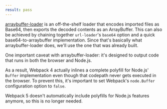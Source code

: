 ```yaml
---
result: pass
---
```


[arraybuffer-loader] is an off-the-shelf loader that encodes imported files as Base64, then exports the decoded contents as an ArrayBuffer. This can also be achieved by chaining together `url-loader`'s `base64` option and a quick base64-to-arraybuffer implementation. Since that's basically what arraybuffer-loader does, we'll use the one that was already built.

One important caveat with arraybuffer-loader: it's designed to output code that runs in both the browser and Node.js.

As a result, Webpack 4 actually inlines a complete polyfill for Node.js' `Buffer` implementation even though that codepath never gets executed in the browser. To prevent this, it's important to set Webpack's `node.Buffer` configuration option to `false`.

Webpack 5 doesn't automatically include polyfills for Node.js features anymore, so this is no longer needed.

[arraybuffer-loader]: https://github.com/pine/arraybuffer-loader
